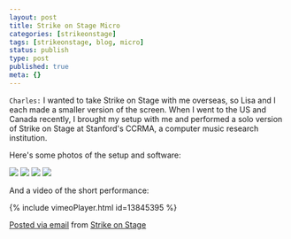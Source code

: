 ```yaml
---
layout: post
title: Strike on Stage Micro
categories: [strikeonstage]
tags: [strikeonstage, blog, micro]
status: publish
type: post
published: true
meta: {}
---
```


`Charles:` I wanted to take Strike on Stage with me overseas, so Lisa and I each made a smaller version of the screen. When I went to the US and Canada recently, I brought my setup with me and performed a solo version of Strike on Stage at Stanford's CCRMA, a computer music research institution.

Here's some photos of the setup and software:  

![]({{site.baseurl}}/assets/posterous/strikeonstage/201008-New_screen_for_SOS_Micro.jpg)
![]({{site.baseurl}}/assets/posterous/strikeonstage/201008-One_IR_Light_System.jpg)
![]({{site.baseurl}}/assets/posterous/strikeonstage/201008-SOS_Micro_setup.jpg)
![]({{site.baseurl}}/assets/posterous/strikeonstage/201008-strikeonstagemicroscreenshot.jpg)


And a video of the short performance:

<!-- Strike on Stage Micro video: https://vimeo.com/13845395 -->

{% include vimeoPlayer.html id=13845395 %}
 
[Posted via email](http://posterous.com)  from 
[Strike on Stage](http://strikeonstage.posterous.com/strike-on-stage-micro)

